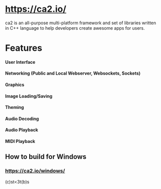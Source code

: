 # https://ca2.io/

ca2 is an all-purpose multi-platform framework and set of libraries written in C++ language to help developers create awesome apps for users.

# Features

#### User Interface
#### Networking (Public and Local Webserver, Websockets, Sockets)
#### Graphics
#### Image Loading/Saving
#### Theming
#### Audio Decoding
#### Audio Playback
#### MIDI Playback

## How to build for Windows

### https://ca2.io/windows/

(c)st<3t(b)s



